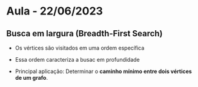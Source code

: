 # Aula - 22/06/2023

## Busca em largura (Breadth-First Search)

- Os vértices são visitados em uma ordem específica
- Essa ordem caracteriza a busac em profundidade

- Principal aplicação: Determinar o **caminho mínimo entre dois vértices de um grafo**.
